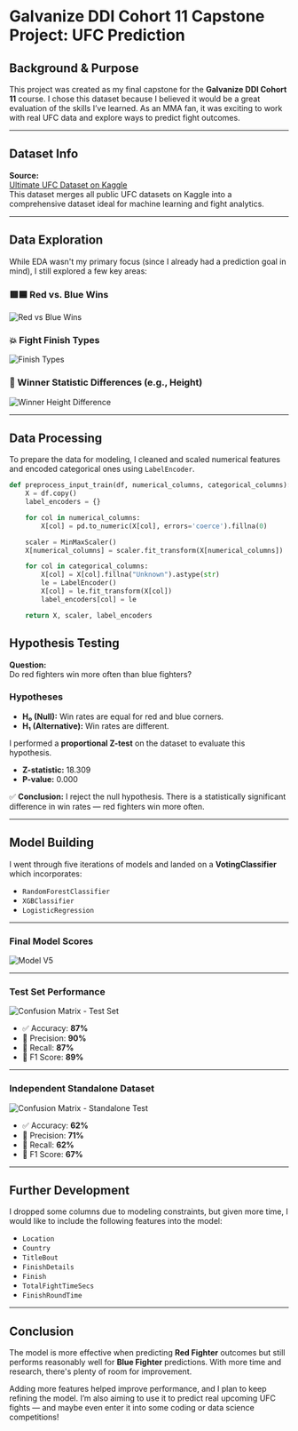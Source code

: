 # Galvanize DDI Cohort 11 Capstone Project: UFC Prediction

## Background & Purpose

This project was created as my final capstone for the **Galvanize DDI Cohort 11** course. I chose this dataset because I believed it would be a great evaluation of the skills I’ve learned. As an MMA fan, it was exciting to work with real UFC data and explore ways to predict fight outcomes.

---

## Dataset Info

**Source:**  
[Ultimate UFC Dataset on Kaggle](https://www.kaggle.com/datasets/mdabbert/ultimate-ufc-dataset/data)  
This dataset merges all public UFC datasets on Kaggle into a comprehensive dataset ideal for machine learning and fight analytics.

---

## Data Exploration

While EDA wasn't my primary focus (since I already had a prediction goal in mind), I still explored a few key areas:

### 🟥🟦 Red vs. Blue Wins
![Red vs Blue Wins](/images/red_blue_win.png)

### 💥 Fight Finish Types
![Finish Types](//images/Finish_type.png)

### 📏 Winner Statistic Differences (e.g., Height)
![Winner Height Difference](/images/winner_height_dif.png)

---

## Data Processing

To prepare the data for modeling, I cleaned and scaled numerical features and encoded categorical ones using `LabelEncoder`.

```python
def preprocess_input_train(df, numerical_columns, categorical_columns):
    X = df.copy()
    label_encoders = {}

    for col in numerical_columns:
        X[col] = pd.to_numeric(X[col], errors='coerce').fillna(0)

    scaler = MinMaxScaler()
    X[numerical_columns] = scaler.fit_transform(X[numerical_columns])

    for col in categorical_columns:
        X[col] = X[col].fillna("Unknown").astype(str)
        le = LabelEncoder()
        X[col] = le.fit_transform(X[col])
        label_encoders[col] = le

    return X, scaler, label_encoders
```
## Hypothesis Testing

**Question:**  
Do red fighters win more often than blue fighters?

### Hypotheses

- **H₀ (Null):** Win rates are equal for red and blue corners.  
- **H₁ (Alternative):** Win rates are different.

I performed a **proportional Z-test** on the dataset to evaluate this hypothesis.

- **Z-statistic:** 18.309  
- **P-value:** 0.000  

✅ **Conclusion:** I reject the null hypothesis. There is a statistically significant difference in win rates — red fighters win more often.

---

## Model Building

I went through five iterations of models and landed on a **VotingClassifier** which incorporates:

- `RandomForestClassifier`  
- `XGBClassifier`  
- `LogisticRegression`

---

### Final Model Scores

![Model V5](/images/model_v5.png)

---

### Test Set Performance

![Confusion Matrix - Test Set](/images/Confusion_matrix_test_set.png)

- ✅ Accuracy: **87%**  
- 🎯 Precision: **90%**  
- 🔁 Recall: **87%**  
- 🏅 F1 Score: **89%**

---

### Independent Standalone Dataset

![Confusion Matrix - Standalone Test](/images/Confusion_matrix_stand_alone_test.png)

- ✅ Accuracy: **62%**  
- 🎯 Precision: **71%**  
- 🔁 Recall: **62%**  
- 🏅 F1 Score: **67%**

---

## Further Development

I dropped some columns due to modeling constraints, but given more time, I would like to include the following features into the model:

- `Location`  
- `Country`  
- `TitleBout`  
- `FinishDetails`  
- `Finish`  
- `TotalFightTimeSecs`  
- `FinishRoundTime`

---

## Conclusion

The model is more effective when predicting **Red Fighter** outcomes but still performs reasonably well for **Blue Fighter** predictions. With more time and research, there's plenty of room for improvement.

Adding more features helped improve performance, and I plan to keep refining the model. I’m also aiming to use it to predict real upcoming UFC fights — and maybe even enter it into some coding or data science competitions!



